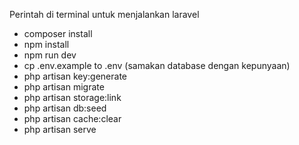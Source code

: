 Perintah di terminal untuk menjalankan laravel

- composer install
- npm install
- npm run dev
- cp .env.example to .env (samakan database dengan kepunyaan)
- php artisan key:generate
- php artisan migrate
- php artisan storage:link
- php artisan db:seed
- php artisan cache:clear
- php artisan serve

